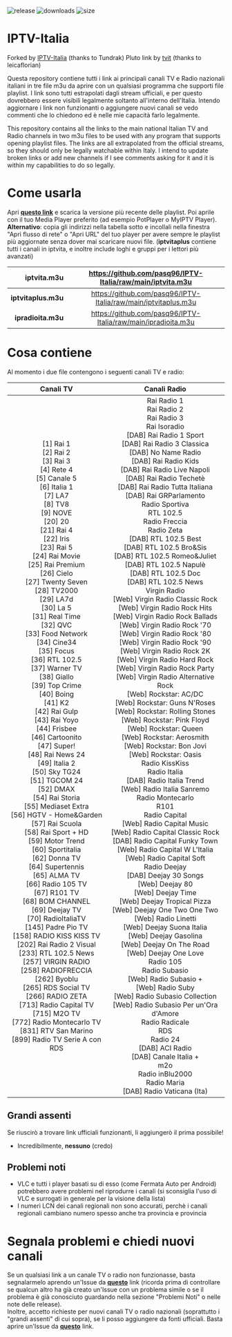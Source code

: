 ![release](https://img.shields.io/github/v/release/pasq96/IPTV-Italia) ![downloads](https://img.shields.io/github/downloads/pasq96/IPTV-Italia/total) ![size](https://img.shields.io/github/repo-size/pasq96/IPTV-Italia)
# IPTV-Italia
Forked by [IPTV-Italia](https://github.com/Tundrak/IPTV-Italia) (thanks to Tundrak)
Pluto link by [tvit](https://github.com/leicaflorian/tvit) (thanks to leicaflorian)  

Questa repository contiene tutti i link ai principali canali TV e Radio nazionali italiani in tre file m3u da aprire con un qualsiasi programma che supporti file playlist. I link sono tutti estrapolati dagli stream ufficiali, e per questo dovrebbero essere visibili legalmente soltanto all'interno dell'Italia. Intendo aggiornare i link non funzionanti o aggiungere nuovi canali se vedo commenti che lo chiedono ed è nelle mie capacità farlo legalmente.

This repository contains all the links to the main national Italian TV and Radio channels in two m3u files to be used with any program that supports opening playlist files. The links are all extrapolated from the official streams, so they should only be legally watchable within Italy. I intend to update broken links or add new channels if I see comments asking for it and it is within my capabilities to do so legally.

# Come usarla
Apri [**questo link**](https://github.com/pasq96/IPTV-Italia/releases) e scarica la versione più recente delle playlist. Poi aprile con il tuo Media Player preferito (ad esempio PotPlayer o MyIPTV Player).  
**Alternativo**: copia gli indirizzi nella tabella sotto e incollali nella finestra "Apri flusso di rete" o "Apri URL" del tuo player per avere sempre le playlist più aggiornate senza dover mai scaricare nuovi file.
(**iptvitaplus** contiene tutti i canali in iptvita, e inoltre include loghi e gruppi per i lettori più avanzati)

|    **iptvita.m3u**  |   https://github.com/pasq96/IPTV-Italia/raw/main/iptvita.m3u    |
|--------------------:|:----------------------------------------------------------------:|
| **iptvitaplus.m3u** | https://github.com/pasq96/IPTV-Italia/raw/main/iptvitaplus.m3u  |
| **ipradioita.m3u**  |  https://github.com/pasq96/IPTV-Italia/raw/main/ipradioita.m3u  |

# Cosa contiene
Al momento i due file contengono i seguenti canali TV e radio:

| Canali TV | Canali Radio |
|:-:|:-:|
| [1] Rai 1<br>[2] Rai 2<br>[3] Rai 3<br>[4] Rete 4<br>[5] Canale 5<br>[6] Italia 1<br>[7] LA7<br>[8] TV8<br>[9] NOVE<br>[20] 20<br>[21] Rai 4<br>[22] Iris<br>[23] Rai 5<br>[24] Rai Movie<br>[25] Rai Premium<br>[26] Cielo<br>[27] Twenty Seven<br>[28] TV2000<br>[29] LA7d<br>[30] La 5<br>[31] Real Time<br>[32] QVC<br>[33] Food Network<br>[34] Cine34<br>[35] Focus<br>[36] RTL 102.5<br>[37] Warner TV<br>[38] Giallo<br>[39] Top Crime<br>[40] Boing<br>[41] K2<br>[42] Rai Gulp<br>[43] Rai Yoyo<br>[44] Frisbee<br>[46] Cartoonito<br>[47] Super!<br>[48] Rai News 24<br>[49] Italia 2<br>[50] Sky TG24<br>[51] TGCOM 24<br>[52] DMAX<br>[54] Rai Storia<br>[55] Mediaset Extra<br>[56] HGTV - Home&Garden<br>[57] Rai Scuola<br>[58] Rai Sport + HD<br>[59] Motor Trend<br>[60] Sportitalia<br>[62] Donna TV<br>[64] Supertennis<br>[65] ALMA TV<br>[66] Radio 105 TV<br>[67] R101 TV<br>[68] BOM CHANNEL<br>[69] Deejay TV<br>[70] RadioItaliaTV<br>[145] Padre Pio TV<br>[158] RADIO KISS KISS TV<br>[202] Rai Radio 2 Visual<br>[233] RTL 102.5 News<br>[257] VIRGIN RADIO<br>[258] RADIOFRECCIA<br>[262] Byoblu<br>[265] RDS Social TV<br>[266] RADIO ZETA<br>[713] Radio Capital TV<br>[715] M2O TV<br>[772] Radio Montecarlo TV<br>[831] RTV San Marino<br>[899] Radio TV Serie A con RDS | Rai Radio 1<br>Rai Radio 2<br>Rai Radio 3<br>Rai Isoradio<br>[DAB] Rai Radio 1 Sport<br>[DAB] Rai Radio 3 Classica<br>[DAB] No Name Radio<br>[DAB] Rai Radio Kids<br>[DAB] Rai Radio Live Napoli<br>[DAB] Rai Radio Techetè<br>[DAB] Rai Radio Tutta Italiana<br>[DAB] Rai GRParlamento<br>Radio Sportiva<br>RTL 102.5<br>Radio Freccia<br>Radio Zeta<br>[DAB] RTL 102.5 Best<br>[DAB] RTL 102.5 Bro&Sis<br>[DAB] RTL 102.5 Romeo&Juliet<br>[DAB] RTL 102.5 Napulè<br>[DAB] RTL 102.5 Doc<br>[DAB] RTL 102.5 News<br>Virgin Radio<br>[Web] Virgin Radio Classic Rock<br>[Web] Virgin Radio Rock Hits<br>[Web] Virgin Radio Rock Ballads<br>[Web] Virgin Radio Rock '70<br>[Web] Virgin Radio Rock '80<br>[Web] Virgin Radio Rock '90<br>[Web] Virgin Radio Rock 2K<br>[Web] Virgin Radio Hard Rock<br>[Web] Virgin Radio Rock Party<br>[Web] Virgin Radio Alternative Rock<br>[Web] Rockstar: AC/DC<br>[Web] Rockstar: Guns N'Roses<br>[Web] Rockstar: Rolling Stones<br>[Web] Rockstar: Pink Floyd<br>[Web] Rockstar: Queen<br>[Web] Rockstar: Aerosmith<br>[Web] Rockstar: Bon Jovi<br>[Web] Rockstar: Oasis<br>Radio KissKiss<br>Radio Italia<br>[DAB] Radio Italia Trend<br>[Web] Radio Italia Sanremo<br>Radio Montecarlo<br>R101<br>Radio Capital<br>[Web] Radio Capital Music<br>[Web] Radio Capital Classic Rock<br>[DAB] Radio Capital Funky Town<br>[Web] Radio Capital W L'Italia<br>[Web] Radio Capital Soft<br>Radio Deejay<br>[DAB] Deejay 30 Songs<br>[Web] Deejay 80<br>[Web] Deejay Time<br>[Web] Deejay Tropical Pizza<br>[Web] Deejay One Two One Two<br>[Web] Radio Linetti<br>[Web] Deejay Suona Italia<br>[Web] Deejay Gasolina<br>[Web] Deejay On The Road<br>[Web] Deejay One Love<br>Radio 105<br>Radio Subasio<br>[Web] Radio Subasio +<br>[Web] Radio Suby<br>[Web] Radio Subasio Collection<br>[Web] Radio Subasio Per un'Ora d'Amore<br>Radio Radicale<br>RDS<br>Radio 24<br>[DAB] ACI Radio<br>[DAB] Canale Italia +<br>m2o<br>Radio inBlu2000<br>Radio Maria<br>[DAB] Radio Vaticana (Ita) |

## Grandi assenti
Se riuscirò a trovare link ufficiali funzionanti, li aggiungerò il prima possibile!
- Incredibilmente, **nessuno** (credo)

## Problemi noti
- VLC e tutti i player basati su di esso (come Fermata Auto per Android) potrebbero avere problemi nel riprodurre i canali (si sconsiglia l'uso di VLC e surrogati in generale per la visione della lista)
- I numeri LCN dei canali regionali non sono accurati, perchè i canali regionali cambiano numero spesso anche tra provincia e provincia

# Segnala problemi e chiedi nuovi canali
Se un qualsiasi link a un canale TV o radio non funzionasse, basta segnalarmelo aprendo un'Issue da [**questo**](https://github.com/pasq96/IPTV-Italia/issues/new?labels=Problema&template=problema-canale.md&title=%5BProblema%5D) link (ricorda prima di controllare se qualcun altro ha già creato un'Issue con un problema simile o se il problema è già conosciuto guardando nella sezione "Problemi Noti" o nelle note delle release).  
Inoltre, accetto richieste per nuovi canali TV o radio nazionali (soprattutto i "grandi assenti" di cui sopra), se li posso aggiungere da fonti ufficiali. Basta aprire un'Issue da [**questo**](https://github.com/pasq96/IPTV-Italia/issues/new?labels=Richiesta+canale&template=richiesta-canale.md&title=%5BRichiesta+Canale%5D) link.